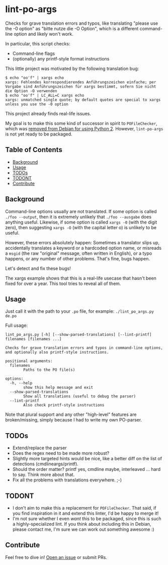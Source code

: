 # lint-po-args

Checks for grave translation errors and typos, like translating "please use the -0 option" as "bitte nutze die -O Option", which is a different command-line option and likely won't work.

In particular, this script checks:
- Command-line flags
- (optionally) any printf-style format instructions

This little project was motivated by the following translation bug:

```
$ echo "oo'f" | xargs echo
xargs: Fehlendes korrespondierendes Anführungszeichen einfache; per Vorgabe sind Anführungszeichen für xargs bestimmt, sofern Sie nicht die Option -O verwenden
$ echo "oo'f" | LC_ALL=C xargs echo
xargs: unmatched single quote; by default quotes are special to xargs unless you use the -0 option
```

This project already finds real-life issues.

My goal is to make this some kind of successor in spirit to `POFileChecker`, which was [removed from Debian for using Python 2](https://tracker.debian.org/news/1091531/gettext-lint-removed-from-testing/). However, `lint-po-args` is not yet ready to be packaged.

## Table of Contents

- [Background](#background)
- [Usage](#usage)
- [TODOs](#todos)
- [TODONT](#todont)
- [Contribute](#contribute)

## Background

Command-line options usually are not translated. If some option is called `./foo --output`, then it is extremely unlikely that `./foo --ausgabe` does anything useful. Likewise, if some option is called `xargs -0` (with the digit zero), then suggesting `xargs -O` (with the capital letter o) is unlikely to be useful.

However, these errors absolutely happen: Sometimes a translator slips up, accidentally translates a keyword or a hardcoded option name, or misreads a `msgid` (the raw "original" message, often written in English), or a typo happens, or any number of other problems. That's fine, bugs happen.

Let's detect and fix these bugs!

The xargs example shows that this is a real-life usecase that hasn't been fixed for over a year. This tool tries to reveal all of them.

## Usage

Just call it with the path to your `.po` file, for example: `./lint_po_args.py de.po`

Full usage:

```
lint_po_args.py [-h] [--show-parsed-translations] [--lint-printf] filenames [filenames ...]

Checks for grave translation errors and typos in command-line options,
and optionally also printf-style instructions.

positional arguments:
  filenames
        Paths to the PO file(s)

options:
  -h, --help
        show this help message and exit
  --show-parsed-translations
        Show all translations (useful to debug the parser)
  --lint-printf
        Also check printf-style instructions
```

Note that plural support and any other "high-level" features are broken/missing, simply because I had to write my own PO-parser.

## TODOs

* Extend/replace the parser
* Does the regex need to be made more robust?
* Slightly more targeted hints would be nice, like a better diff on the list of detections (cmdlineargs/printf).
* Should the order matter? printf yes, cmdline maybe, interleaved … hard to say. Think more about that.
* Fix all the problems with translations everywhere. ;-)

## TODONT

* I don't aim to make this a replacement for `POFileChecker`. That said, if you find inspiration in it and extend this linter, I'd be happy to merge it!
* I'm not sure whether I even *want* this to be packaged, since this is such a highly-specialized lint. If you think about including this in Debian, please contact me, I'm sure we can work out something awesome :) 

## Contribute

Feel free to dive in! [Open an issue](https://github.com/BenWiederhake/lint-po-args/issues/new) or submit PRs.
